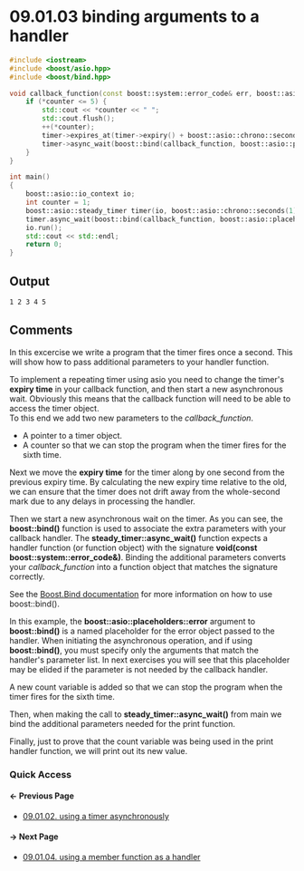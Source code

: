 # 09.01.03 binding arguments to a handler

```cxx
#include <iostream>
#include <boost/asio.hpp>
#include <boost/bind.hpp>

void callback_function(const boost::system::error_code& err, boost::asio::steady_timer* timer, int* counter) {
    if (*counter <= 5) {
        std::cout << *counter << " ";
        std::cout.flush();
        ++(*counter);
        timer->expires_at(timer->expiry() + boost::asio::chrono::seconds(1));
        timer->async_wait(boost::bind(callback_function, boost::asio::placeholders::error, timer, counter));
    }
}

int main()
{
    boost::asio::io_context io;
    int counter = 1;
    boost::asio::steady_timer timer(io, boost::asio::chrono::seconds(1));
    timer.async_wait(boost::bind(callback_function, boost::asio::placeholders::error, &timer, &counter));
    io.run();
    std::cout << std::endl;
    return 0;
}

```

## Output

```txt
1 2 3 4 5 
```

## <span title="References: https://www.boost.org/doc/libs/1_70_0/doc/html/boost_asio/tutorial/tuttimer3.html">Comments</span>

In this excercise we write a program that the timer fires once a second.
This will show how to pass additional parameters to your handler function.

To implement a repeating timer using asio you need to change the timer's **expiry time** in your callback function,
and then start a new asynchronous wait.
Obviously this means that the callback function will need to be able to access the timer object.  
To this end we add two new parameters to the *callback_function*.

* A pointer to a timer object.
* A counter so that we can stop the program when the timer fires for the sixth time.

Next we move the **expiry time** for the timer along by one second from the previous expiry time.
By calculating the new expiry time relative to the old, we can ensure that the timer does not
drift away from the whole-second mark due to any delays in processing the handler.

Then we start a new asynchronous wait on the timer.
As you can see, the **boost::bind()** function is used to associate the extra parameters with your callback handler.
The **steady_timer::async_wait()** function expects a handler function
(or function object) with the signature **void(const boost::system::error_code&)**.
Binding the additional parameters converts your *callback_function* into a function object that matches the signature correctly.

See the [Boost.Bind documentation](https://www.boost.org/libs/bind/bind.html) for more information on how to use boost::bind().

In this example, the **boost::asio::placeholders::error** argument to **boost::bind()**
is a named placeholder for the error object passed to the handler.
When initiating the asynchronous operation, and if using **boost::bind()**,
you must specify only the arguments that match the handler's parameter list.
In next exercises you will see that this placeholder may be elided if the parameter is not needed by the callback handler.

A new count variable is added so that we can stop the program when the timer fires for the sixth time.

Then, when making the call to **steady_timer::async_wait()** from main we bind the additional parameters needed for the print function.

Finally, just to prove that the count variable was being used in the print handler function, we will print out its new value.

### Quick Access

<div class="previous_page pagination">

#### &#8592; Previous Page

* [09.01.02. using a timer asynchronously](./../../09.network_programming/01.basics/02.async_wait.md)

</div>
<div class="next_page pagination">

#### &#8594; Next Page

* [09.01.04. using a member function as a handler](./../../09.network_programming/01.basics/04.member.md)

</div>
